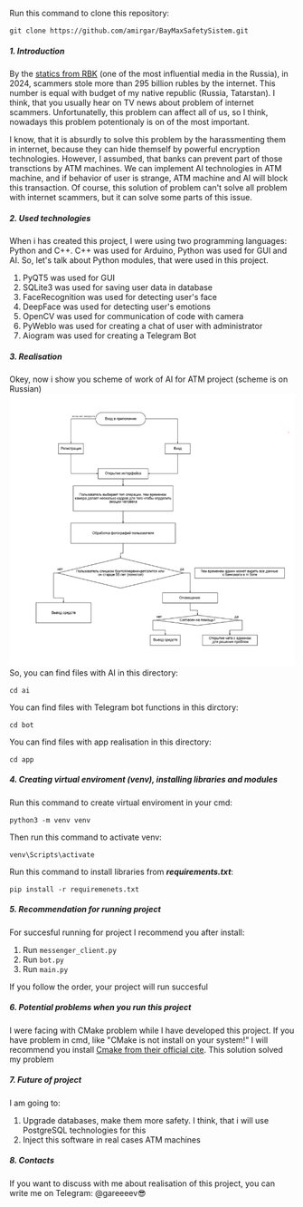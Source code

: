 Run this command to clone this repository: 
```
git clone https://github.com/amirgar/BayMaxSafetySistem.git
```
##### 1. Introduction
By the [statics from RBK](https://www.rbc.ru/life/news/67c701169a79471c14b76fa5) (one of the most influential media in the Russia), in 2024, scammers stole more than 295 billion rubles by the internet. This number is equal with budget of my native republic (Russia, Tatarstan).
I think, that you usually hear on TV news about problem of internet scammers. Unfortunatelly, this problem can affect all of us, so I think, nowadays this problem potentionaly is on of the most important.

I know, that it is absurdly to solve this problem by the harassmenting them in internet, because they can hide themself by powerful encryption technologies. However, I assumbed, that banks can prevent part of those transctions by ATM machines. We can implement AI technologies in ATM machine, and if behavior of user is strange, ATM machine and AI will block this transaction. Of course, this solution of problem can't solve all problem with internet scammers, but it can solve some parts of this issue.  
##### 2. Used technologies
When i has created this project, I were using two programming languages: Python and C++. C++ was used for Arduino, Python was used for GUI and AI. 
So, let's talk about Python modules, that were used in this project. 
1) PyQT5 was used for GUI
2) SQLite3 was used for saving user data in database
3) FaceRecognition was used for detecting user's face
4) DeepFace was used for detecting user's emotions
5) OpenCV was used for communication of code with camera
6) PyWebIo was used for creating a chat of user with administrator
7) Aiogram was used for creating a Telegram Bot
##### 3. Realisation 
Okey, now i show you scheme of work of AI for ATM project
(scheme is on Russian)
![Scheme of project (on Russian)](project_scheme.PNG "Scheme of project (on Russian)")
So, you can find files with AI in this directory: 
```
cd ai
```
You can find files with Telegram bot functions in this dirctory: 
```
cd bot
```
You can find files with app realisation in this directory: 
```
cd app 
```
##### 4. Creating virtual enviroment (venv), installing libraries and modules 
Run this command to create virtual enviroment in your cmd: 
```
python3 -m venv venv
```
Then run this command to activate venv: 
```
venv\Scripts\activate
```
Run this command to install libraries from ***requirements.txt***:
```
pip install -r requiremenets.txt
```
##### 5. Recommendation for running project
For succesful running for project I recommend you after install:
1. Run ```messenger_client.py```
2. Run ```bot.py```
3. Run ```main.py```

If you follow the order, your project will run succesful
##### 6. Potential problems when you run this project
I were facing with CMake problem while I have developed this project. If you have problem in cmd, like "CMake is not install
on your system!" I will recommend you install [Cmake from their official cite](https://cmake.org/). This solution solved my problem 
##### 7. Future of project 
I am going to: 
1. Upgrade databases, make them more safety. I think, that i will use PostgreSQL technologies for this
2. Inject this software in real cases ATM machines
##### 8. Contacts 
If you want to discuss with me about realisation of this project, you can write me on Telegram: @gareeeev😎
